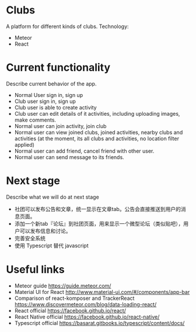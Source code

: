 # Clubs

A platform for different kinds of clubs.
Technology:
 * Meteor
 * React

# Current functionality
Describe current behavior of the app.
 * Normal User sign in, sign up
 * Club user sign in, sign up
 * Club user is able to create activity
 * Club user can edit details of it activities, including uploading images, make comments.
 * Normal user can join activity, join club
 * Normal user can view joined clubs, joined activities,  nearby clubs and activities (at the moment, its all clubs and activities, no location filter applied)
 * Normal user can add friend, cancel friend with other user.
 * Normal user can send message to its friends.

# Next stage
Describe what we will do at next stage
 * 社团可以发布公告和文章，统一显示在文章tab。公告会直接推送到用户的消息页面。
 * 添加一个新tab『论坛』到社团页面，用来显示一个微型论坛（类似贴吧），用户可以发布信息和讨论。
 * 完善安全系统
 * 使用 Typescript 替代 javascript

# Useful links
* Meteor guide https://guide.meteor.com/
* Material UI for React http://www.material-ui.com/#/components/app-bar
* Comparison of react-komposer and TrackerReact https://www.discovermeteor.com/blog/data-loading-react/
* React official https://facebook.github.io/react/
* React Native official https://facebook.github.io/react-native/
* Typescript official https://basarat.gitbooks.io/typescript/content/docs/
